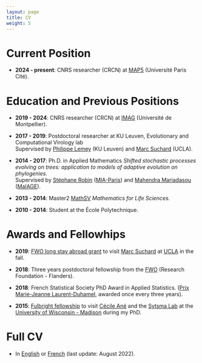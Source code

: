 ```yaml
---
layout: page
title: CV
weight: 5
---
```


# Current Position

* **2024 - present**: CNRS researcher (CRCN) at [MAP5](https://map5.mi.parisdescartes.fr/) (Université Paris Cité).

# Education and Previous Positions

* **2019 - 2024**: CNRS researcher (CRCN) at [IMAG](https://imag.umontpellier.fr) (Université de Montpellier).

* **2017 - 2019**: Postdoctoral researcher at KU Leuven, Evolutionary and Computational Virology lab  
Supervised by [Philippe Lemey](https://rega.kuleuven.be/cev/ecv) (KU Leuven) and [Marc Suchard](https://suchard-group.github.io/) (UCLA).

* **2014 - 2017**: Ph.D. in Applied Mathematics
*Shifted stochastic processes evolving on trees: application to models of adaptive evolution on phylogenies.*  
Supervised by [Stéphane Robin](https://scj-robin.github.io/) ([MIA-Paris](https://mia-ps.inrae.fr/))
and [Mahendra Mariadasou](https://mahendra-mariadassou.github.io/) ([MaIAGE](https://maiage.inrae.fr/)).

* **2013 - 2014**: Master2 [MathSV](https://sites.google.com/view/m2-msv/accueil)
 *Mathematics for Life Sciences.*

* **2010 - 2014**: Student at the École Polytechnique.

# Awards and Fellowhips

* **2019**: [FWO long stay abroad grant](https://www.fwo.be/en/support-programmes/all-calls/mobility/grant-for-a-long-stay-abroad/) to visit [Marc Suchard](https://suchard-group.github.io/) at [UCLA](http://www.ucla.edu/) in the fall.

* **2018**: Three years postdoctoral fellowship from the [FWO](https://www.fwo.be/en/fellowships-funding/postdoctoral-fellowships/junior-postdoctoral-fellowship/) (Research Foundation - Flanders).

* **2018**: French Statistical Society PhD Award in Applied Statistics.
([Prix Marie-Jeanne Laurent-Duhamel](https://www.sfds.asso.fr/fr/prix_et_bourses/544-le_prix_marie_jeanne_laurent_duhamel/), awarded once every three years).

* **2015**: [Fulbright fellowship](https://fulbright-france.org/fr/bourses/doctorantes-doctorants) to visit [Cécile Ané](http://www.stat.wisc.edu/~ane/) and the [Sytsma Lab](http://www.botany.wisc.edu/sytsma/SytsmaLab/Welcome.html) at the [University of Wisconsin - Madison](http://www.wisc.edu/) during my PhD.

# Full CV

* In [English]({{site.baseurl}}/docs/202208CVen.pdf) or [French]({{site.baseurl}}/docs/202208CVfr.pdf) (last update: August 2022).
